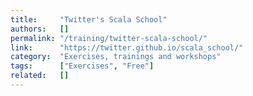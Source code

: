 ```yaml
---
title:     "Twitter's Scala School"
authors:   []
permalink: "/training/twitter-scala-school/"
link:      "https://twitter.github.io/scala_school/"
category:  "Exercises, trainings and workshops"
tags:      ["Exercises", "Free"]
related:   []
---
```

